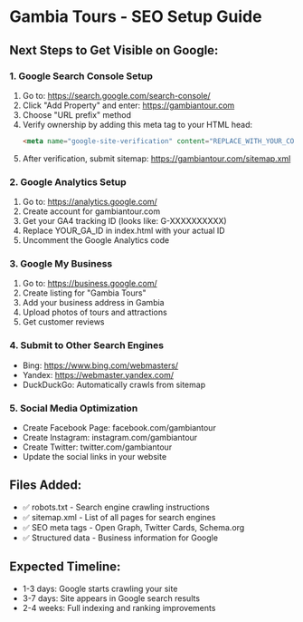 # Gambia Tours - SEO Setup Guide

## Next Steps to Get Visible on Google:

### 1. Google Search Console Setup
1. Go to: https://search.google.com/search-console/
2. Click "Add Property" and enter: https://gambiantour.com
3. Choose "URL prefix" method
4. Verify ownership by adding this meta tag to your HTML head:
   ```html
   <meta name="google-site-verification" content="REPLACE_WITH_YOUR_CODE">
   ```
5. After verification, submit sitemap: https://gambiantour.com/sitemap.xml

### 2. Google Analytics Setup
1. Go to: https://analytics.google.com/
2. Create account for gambiantour.com
3. Get your GA4 tracking ID (looks like: G-XXXXXXXXXX)
4. Replace YOUR_GA_ID in index.html with your actual ID
5. Uncomment the Google Analytics code

### 3. Google My Business
1. Go to: https://business.google.com/
2. Create listing for "Gambia Tours"
3. Add your business address in Gambia
4. Upload photos of tours and attractions
5. Get customer reviews

### 4. Submit to Other Search Engines
- Bing: https://www.bing.com/webmasters/
- Yandex: https://webmaster.yandex.com/
- DuckDuckGo: Automatically crawls from sitemap

### 5. Social Media Optimization
- Create Facebook Page: facebook.com/gambiantour
- Create Instagram: instagram.com/gambiantour
- Create Twitter: twitter.com/gambiantour
- Update the social links in your website

## Files Added:
- ✅ robots.txt - Search engine crawling instructions
- ✅ sitemap.xml - List of all pages for search engines
- ✅ SEO meta tags - Open Graph, Twitter Cards, Schema.org
- ✅ Structured data - Business information for Google

## Expected Timeline:
- 1-3 days: Google starts crawling your site
- 3-7 days: Site appears in Google search results
- 2-4 weeks: Full indexing and ranking improvements